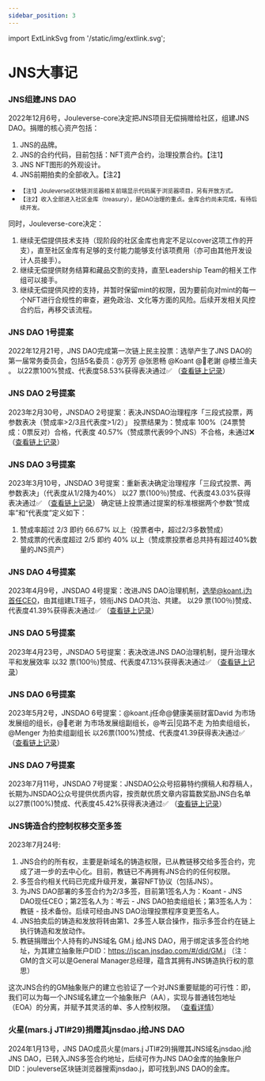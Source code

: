 ```yaml
---
sidebar_position: 3
---
```


import ExtLinkSvg from '/static/img/extlink.svg';

# JNS大事记

### JNS组建JNS DAO

2022年12月6号，Jouleverse-core决定把JNS项目无偿捐赠给社区，组建JNS DAO。捐赠的核心资产包括：
1. JNS的品牌。
2. JNS的合约代码，目前包括：NFT资产合约，治理投票合约。【注1】
3. JNS NFT图形的外观设计。
4. JNS前期拍卖的全部收入。【注2】

- <small>【注1】Jouleverse区块链浏览器相关前端显示代码属于浏览器项目，另有开放方式。</small>
- <small>【注2】收入全部进入社区金库（treasury），是DAO治理的重点。金库合约尚未完成，有待后续开发。</small>

同时，Jouleverse-core决定：
1. 继续无偿提供技术支持（现阶段的社区金库也肯定不足以cover这项工作的开支），直至社区金库有足够的支付能力能够支付该项费用（亦可由其他开发设计人员接手）。
2. 继续无偿提供财务结算和藏品交割的支持，直至Leadership Team的相关工作组可以接手。
3. 继续无偿提供风控的支持，并暂时保留mint的权限，因为要前向对mint的每一个NFT进行合规性的审查，避免政治、文化等方面的风险。后续开发相关风控合约后，再移交该流程。

### JNS DAO 1号提案

2022年12月21号，JNS DAO完成第一次链上民主投票：选举产生了JNS DAO的第一届常务委员会，包括5名委员：@芳芳 @张恩畅 @Koant  @🌱老謝 @楼兰渔夫 。
以22票100%赞成、代表度58.53%获得表决通过✅
（[查看链上记录<ExtLinkSvg />](https://jscan.jnsdao.com/#/jnsvote)）

### JNS DAO 2号提案

2023年2月30号，JNSDAO 2号提案：表决JNSDAO治理程序「三段式投票，两参数表决（赞成率>2/3且代表度>1/2）」
投票结果为：赞成率 100%（24票赞成：0票反对）合格，代表度 40.57%（赞成票代表99个JNS）不合格，未通过❌
（[查看链上记录<ExtLinkSvg />](https://jscan.jnsdao.com/#/jnsvote)）

### JNS DAO 3号提案

2023年3月10号，JNSDAO 3号提案：重新表决确定治理程序「三段式投票、两参数表决」（代表度从1/2降为40%）
以27 票(100％)赞成、代表度43.03%获得表决通过✅
（[查看链上记录<ExtLinkSvg />](https://jscan.jnsdao.com/#/jnsvote)）
确定链上投票通过提案的标准根据两个参数“赞成率”和“代表度”定义如下：
1. 赞成率超过 2/3 即约 66.67% 以上（投票者中，超过2/3多数赞成）
2. 赞成票的代表度超过 2/5 即约 40% 以上（赞成票投票者总共持有超过40%数量的JNS资产）

### JNS DAO 4号提案

2023年4月9号，JNSDAO 4号提案：改进JNS DAO治理机制，选举@koant.j为首任CEO，由其组建LT班子，领衔JNS DAO共治、共建。
以29 票(100％)赞成、代表度41.39%获得表决通过✅
（[查看链上记录<ExtLinkSvg />](https://jscan.jnsdao.com/#/jnsvote)）

### JNS DAO 5号提案

2023年4月23号，JNSDAO 5号提案：表决改进JNS DAO治理机制，提升治理水平和发展效率
以32 票(100％)赞成、代表度47.13%获得表决通过✅
（[查看链上记录<ExtLinkSvg />](https://jscan.jnsdao.com/#/jnsvote)）

### JNS DAO 6号提案

2023年5月2号，JNSDAO 6号提案：@koant.j任命@健康美丽财富David 为市场发展组的组长，@🌱老谢 为市场发展组副组长，@岑云|见路不走 为拍卖组组长，@Menger 为拍卖组副组长
以26票(100%)赞成、代表度41.39获得表决通过✅
（[查看链上记录<ExtLinkSvg />](https://jscan.jnsdao.com/#/jnsvote)）

### JNS DAO 7号提案

2023年7月11号，JNSDAO 7号提案：JNSDAO公众号招募特约撰稿人和荐稿人，长期为JNSDAO公众号提供优质内容，按贡献优质文章内容篇数奖励JNS白名单
以27票(100%)赞成、代表度45.42%获得表决通过✅
（[查看链上记录<ExtLinkSvg />](https://jscan.jnsdao.com/#/jnsvote)）

### JNS铸造合约控制权移交至多签

2023年7月24号:
1. JNS合约的所有权，主要是新域名的铸造权限，已从教链移交给多签合约，完成了进一步的去中心化。目前，教链已不再拥有JNS合约的任何权限。
2. 多签合约相关代码已完成升级开发，兼容NFT协议（包括JNS）。
3. 为JNS DAO部署的多签合约为2/3多签，目前第1签名人为：Koant - JNS DAO现任CEO；第2签名人为：岑云 - JNS DAO拍卖组组长；第3签名人为：教链 - 技术备份。后续可经由JNS DAO治理投票程序变更签名人。
4. JNS拍卖后的铸造和发放将转由第1、2多签人联合操作，指示多签合约在链上执行铸造和发放动作。
5. 教链捐赠出个人持有的JNS域名 GM.j 给JNS DAO，用于绑定该多签合约地址，为其建立抽象账户DID：https://jscan.jnsdao.com/#/did/GM.j （注：GM的含义可以是General Manager总经理，蕴含其拥有JNS铸造执行权的意思）

这次JNS合约的GM抽象账户的建立也验证了一个对JNS重要赋能的可行性：即，我们可以为每一个JNS域名建立一个抽象账户（AA），实现与普通钱包地址（EOA）的分离，并赋予其灵活的单、多人控制权限。
（[查看详情<ExtLinkSvg />](https://mp.weixin.qq.com/s/Up1jXpQKlnjqhDYsoQYuhg)）

### 火星(mars.j JTI#29)捐赠其jnsdao.j给JNS DAO

2024年1月13号，JNS DAO成员火星(mars.j JTI#29)捐赠其JNS域名jnsdao.j给JNS DAO，已转入JNS多签合约地址，后续可作为JNS DAO金库的抽象账户DID：jouleverse区块链浏览器搜索jnsdao.j，即可找到JNS DAO的金库。
